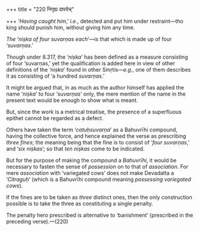 +++
title = "220 निगृह्य दापयेच्"

+++
‘*Having caught him*,’ *i.e*., detected and put him under restraint—tho
king should punish him, without giving him any time.

*The* ‘*niṣka of four suvarṇas each*’—is that which is made up of four
‘*suvarṇas*.’

Though under 8.317, the ‘*niṣka*’ has been defined as a measure
consisting of four ‘suvarṇas,’ yet the qualification is added here in
view of other definitions of the ‘*niṣka*’ found in other Smṛtis—*e.g*.,
one of them describes it as consisting of ‘a hundred *suvarṇas*.’

It might be argued that, in as much as the author himself has applied
the name ‘*niṣka*’ to four ‘*suvarṇas*’ only, the mere mention of the
name in the present text would be enough to show what is meant.

But, since the work is a metrical treatise, the presence of a
superfluous epithet cannot be regarded as a defect.

Others have taken the term ‘*catuḥsuvarṇa*’ as a Bahuvrīhi compound,
having the collective force, and hence explained the verse as
prescribing *three fines*; the meaning being that the fine is to consist
of ‘*four suvarṇas*,’ and ‘*six niṣkas*’; so that *ten niṣkas* come to
be indicated.

But for the purpose of making the compound a *Bahuvrīhi*, it would be
necessary to fasten the sense of *possession* on to that of
*association*. For mere *association* with ‘variegated cows’ does not
make Devadatta a ‘*Citraguḥ*’ (which is a Bahuvrīhi compound meaning
*possessing variegated cows*).

If the fines are to be taken as *three* distinct ones, then the only
construction possible is to take the three as constituting a single
penalty.

The penalty hero prescribed is alternative to ‘banishment’ (prescribed
in the preceding verse).—(220)


